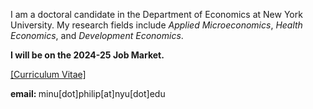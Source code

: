 
I am a doctoral candidate in the Department of Economics at New York University. 
My research fields include *Applied Microeconomics*, *Health Economics*, and *Development Economics*. 


<b> I will be on the 2024-25 Job Market. </b>
<!-- My broad research interests are in studying health and socio-economic choices/outcomes of individuals in developing countries, as well as the role of norms, identities, political economy or psychology in shaping them. -->


<a href="Files/PhilipMinu_CV.pdf">[Curriculum Vitae]</a>
<br>
<!--<br><a href="https://scholar.google.com/citations?user=yqwUdjkAAAAJ&hl=en">[Google Scholar]</a>
<br> -->
<p> <b> email: </b> minu[dot]philip[at]nyu[dot]edu </p>






